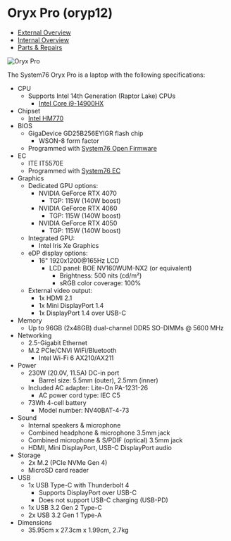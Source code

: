 # Oryx Pro (oryp12)

- [External Overview](./external-overview.md)
- [Internal Overview](./internal-overview.md)
- [Parts & Repairs](./repairs.md)

![Oryx Pro](./img/oryp12.webp)

The System76 Oryx Pro is a laptop with the following specifications:

- CPU
    - Supports Intel 14th Generation (Raptor Lake) CPUs
        - [Intel Core i9-14900HX](https://ark.intel.com/content/www/us/en/ark/products/235995/intel-core-i9-processor-14900hx-36m-cache-up-to-5-80-ghz.html)
- Chipset
    - [Intel HM770](https://ark.intel.com/content/www/us/en/ark/products/232478/intel-hm770-chipset.html)
- BIOS
    - GigaDevice GD25B256EYIGR flash chip
        - WSON-8 form factor
    - Programmed with [System76 Open Firmware](https://github.com/system76/firmware-open)
- EC
    - ITE IT5570E
    - Programmed with [System76 EC](https://github.com/system76/ec)
- Graphics
    - Dedicated GPU options:
        - NVIDIA GeForce RTX 4070
            - TGP: 115W (140W boost)
        - NVIDIA GeForce RTX 4060
            - TGP: 115W (140W boost)
        - NVIDIA GeForce RTX 4050
            - TGP: 115W (140W boost)
    - Integrated GPU:
        - Intel Iris Xe Graphics
    - eDP display options:
        - 16" 1920x1200@165Hz LCD
            - LCD panel: BOE NV160WUM-NX2 (or equivalent)
                - Brightness: 500 nits (cd/m²)
                - sRGB color coverage: 100%
    - External video output:
        - 1x HDMI 2.1
        - 1x Mini DisplayPort 1.4
        - 1x DisplayPort 1.4 over USB-C
- Memory
    - Up to 96GB (2x48GB) dual-channel DDR5 SO-DIMMs @ 5600 MHz
- Networking
    - 2.5-Gigabit Ethernet
    - M.2 PCIe/CNVi WiFi/Bluetooth
        - Intel Wi-Fi 6 AX210/AX211
- Power
    - 230W (20.0V, 11.5A) DC-in port
        - Barrel size: 5.5mm (outer), 2.5mm (inner)
    - Included AC adapter: Lite-On PA-1231-26
        - AC power cord type: IEC C5
    - 73Wh 4-cell battery
        - Model number: NV40BAT-4-73
- Sound
    - Internal speakers & microphone
    - Combined headphone & microphone 3.5mm jack
    - Combined microphone & S/PDIF (optical) 3.5mm jack
    - HDMI, Mini DisplayPort, USB-C DisplayPort audio
- Storage
    - 2x M.2 (PCIe NVMe Gen 4)
    - MicroSD card reader
- USB
    - 1x USB Type-C with Thunderbolt 4
        - Supports DisplayPort over USB-C
        - Does not support USB-C charging (USB-PD)
    - 1x USB 3.2 Gen 2 Type-C
    - 2x USB 3.2 Gen 1 Type-A
- Dimensions
    - 35.95cm x 27.3cm x 1.99cm, 2.7kg
